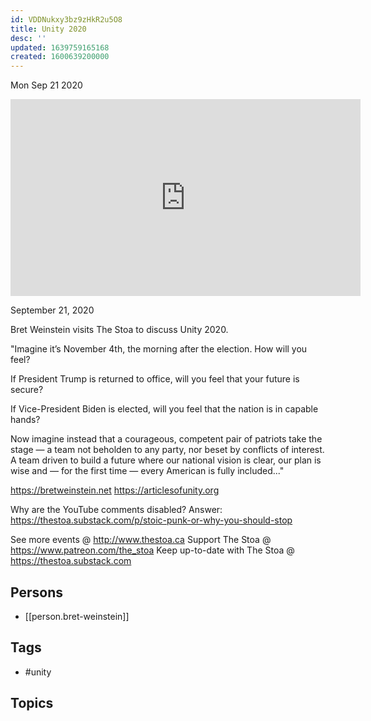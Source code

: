```yaml
---
id: VDDNukxy3bz9zHkR2u5O8
title: Unity 2020
desc: ''
updated: 1639759165168
created: 1600639200000
---
```





Mon Sep 21 2020

<iframe width="560" height="315" src="https://www.youtube.com/embed/zNGBU0k5om8" title="Unity 2020 w/ Bret Weinstein" frameborder="0" allow="accelerometer; autoplay; clipboard-write; encrypted-media; gyroscope; picture-in-picture" allowfullscreen ></iframe>

September 21, 2020

Bret Weinstein visits The Stoa to discuss Unity 2020.

"Imagine it’s November 4th, the morning after the election. How will you feel?

If President Trump is returned to office, will you feel that your future is secure?

If Vice-President Biden is elected, will you feel that the nation is in capable hands?

Now imagine instead that a courageous, competent pair of patriots take the stage — a team not beholden to any party, nor beset by conflicts of interest. A team driven to build a future where our national vision is clear, our plan is wise and — for the first time — every American is fully included..."

https://bretweinstein.net
https://articlesofunity.org

Why are the YouTube comments disabled? Answer: https://thestoa.substack.com/p/stoic-punk-or-why-you-should-stop

See more events @ http://www.thestoa.ca
Support The Stoa @ https://www.patreon.com/the_stoa
Keep up-to-date with The Stoa @ https://thestoa.substack.com

## Persons

- [[person.bret-weinstein]]

## Tags

- #unity

## Topics




